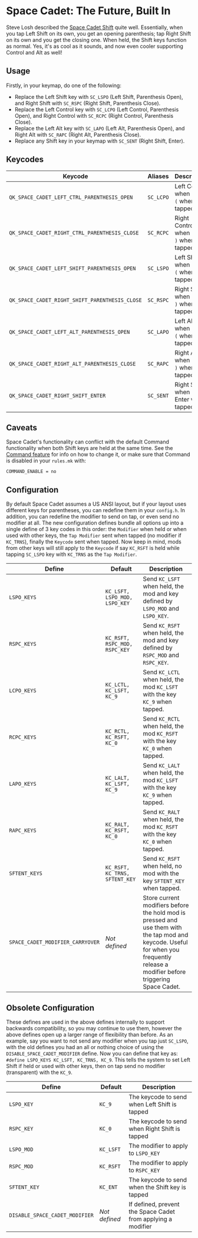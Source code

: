 # Space Cadet: The Future, Built In

Steve Losh described the [Space Cadet Shift](https://web.archive.org/web/20230330090938/https://stevelosh.com/blog/2012/10/a-modern-space-cadet/) quite well. Essentially, when you tap Left Shift on its own, you get an opening parenthesis; tap Right Shift on its own and you get the closing one. When held, the Shift keys function as normal. Yes, it's as cool as it sounds, and now even cooler supporting Control and Alt as well!

## Usage

Firstly, in your keymap, do one of the following:
- Replace the Left Shift key with `SC_LSPO` (Left Shift, Parenthesis Open), and Right Shift with `SC_RSPC` (Right Shift, Parenthesis Close).
- Replace the Left Control key with `SC_LCPO` (Left Control, Parenthesis Open), and Right Control with `SC_RCPC` (Right Control, Parenthesis Close).
- Replace the Left Alt key with `SC_LAPO` (Left Alt, Parenthesis Open), and Right Alt with `SC_RAPC` (Right Alt, Parenthesis Close).
- Replace any Shift key in your keymap with `SC_SENT` (Right Shift, Enter).

## Keycodes

|Keycode                                       |Aliases  |Description                             |
|----------------------------------------------|---------|----------------------------------------|
|`QK_SPACE_CADET_LEFT_CTRL_PARENTHESIS_OPEN`   |`SC_LCPO`|Left Control when held, `(` when tapped |
|`QK_SPACE_CADET_RIGHT_CTRL_PARENTHESIS_CLOSE` |`SC_RCPC`|Right Control when held, `)` when tapped|
|`QK_SPACE_CADET_LEFT_SHIFT_PARENTHESIS_OPEN`  |`SC_LSPO`|Left Shift when held, `(` when tapped   |
|`QK_SPACE_CADET_RIGHT_SHIFT_PARENTHESIS_CLOSE`|`SC_RSPC`|Right Shift when held, `)` when tapped  |
|`QK_SPACE_CADET_LEFT_ALT_PARENTHESIS_OPEN`    |`SC_LAPO`|Left Alt when held, `(` when tapped     |
|`QK_SPACE_CADET_RIGHT_ALT_PARENTHESIS_CLOSE`  |`SC_RAPC`|Right Alt when held, `)` when tapped    |
|`QK_SPACE_CADET_RIGHT_SHIFT_ENTER`            |`SC_SENT`|Right Shift when held, Enter when tapped|

## Caveats

Space Cadet's functionality can conflict with the default Command functionality when both Shift keys are held at the same time. See the [Command feature](command) for info on how to change it, or make sure that Command is disabled in your `rules.mk` with:

```make
COMMAND_ENABLE = no
```

## Configuration

By default Space Cadet assumes a US ANSI layout, but if your layout uses different keys for parentheses, you can redefine them in your `config.h`. In addition, you can redefine the modifier to send on tap, or even send no modifier at all. The new configuration defines bundle all options up into a single define of 3 key codes in this order: the `Modifier` when held or when used with other keys, the `Tap Modifier` sent when tapped (no modifier if `KC_TRNS`), finally the `Keycode` sent when tapped. Now keep in mind, mods from other keys will still apply to the `Keycode` if say `KC_RSFT` is held while tapping `SC_LSPO` key with `KC_TRNS` as the `Tap Modifier`.

|Define          |Default                        |Description                                                                      |
|----------------|-------------------------------|---------------------------------------------------------------------------------|
|`LSPO_KEYS`     |`KC_LSFT, LSPO_MOD, LSPO_KEY`  |Send `KC_LSFT` when held, the mod and  key defined by `LSPO_MOD` and `LSPO_KEY`. |
|`RSPC_KEYS`     |`KC_RSFT, RSPC_MOD, RSPC_KEY`  |Send `KC_RSFT` when held, the mod and  key defined by `RSPC_MOD` and `RSPC_KEY`. |
|`LCPO_KEYS`     |`KC_LCTL, KC_LSFT, KC_9`       |Send `KC_LCTL` when held, the mod `KC_LSFT` with the key `KC_9` when tapped.     |
|`RCPC_KEYS`     |`KC_RCTL, KC_RSFT, KC_0`       |Send `KC_RCTL` when held, the mod `KC_RSFT` with the key `KC_0` when tapped.     |
|`LAPO_KEYS`     |`KC_LALT, KC_LSFT, KC_9`       |Send `KC_LALT` when held, the mod `KC_LSFT` with the key `KC_9` when tapped.     |
|`RAPC_KEYS`     |`KC_RALT, KC_RSFT, KC_0`       |Send `KC_RALT` when held, the mod `KC_RSFT` with the key `KC_0` when tapped.     |
|`SFTENT_KEYS`   |`KC_RSFT, KC_TRNS, SFTENT_KEY` |Send `KC_RSFT` when held, no mod with the key `SFTENT_KEY` when tapped.          |
|`SPACE_CADET_MODIFIER_CARRYOVER`   |*Not defined* |Store current modifiers before the hold mod is pressed and use them with the tap mod and keycode. Useful for when you frequently release a modifier before triggering Space Cadet.  |


## Obsolete Configuration

These defines are used in the above defines internally to support backwards compatibility, so you may continue to use them, however the above defines open up a larger range of flexibility than before. As an example, say you want to not send any modifier when you tap just `SC_LSPO`, with the old defines you had an all or nothing choice of using the `DISABLE_SPACE_CADET_MODIFIER` define. Now you can define that key as: `#define LSPO_KEYS KC_LSFT, KC_TRNS, KC_9`. This tells the system to set Left Shift if held or used with other keys, then on tap send no modifier (transparent) with the `KC_9`.

|Define                        |Default      |Description                                                       |
|------------------------------|-------------|------------------------------------------------------------------|
|`LSPO_KEY`                    |`KC_9`       |The keycode to send when Left Shift is tapped                     |
|`RSPC_KEY`                    |`KC_0`       |The keycode to send when Right Shift is tapped                    |
|`LSPO_MOD`                    |`KC_LSFT`    |The modifier to apply to `LSPO_KEY`                               |
|`RSPC_MOD`                    |`KC_RSFT`    |The modifier to apply to `RSPC_KEY`                               |
|`SFTENT_KEY`                  |`KC_ENT`     |The keycode to send when the Shift key is tapped                  |
|`DISABLE_SPACE_CADET_MODIFIER`|*Not defined*|If defined, prevent the Space Cadet from applying a modifier      |
